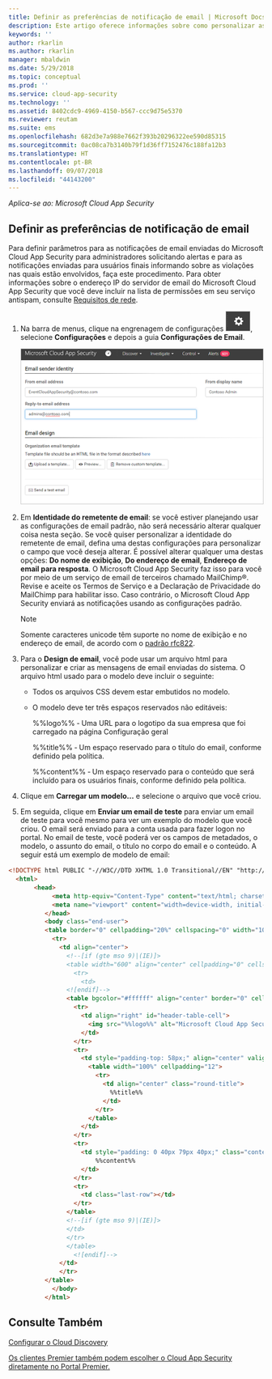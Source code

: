 ```yaml
---
title: Definir as preferências de notificação de email | Microsoft Docs
description: Este artigo oferece informações sobre como personalizar as notificações de email enviadas pelo Cloud App Security.
keywords: ''
author: rkarlin
ms.author: rkarlin
manager: mbaldwin
ms.date: 5/29/2018
ms.topic: conceptual
ms.prod: ''
ms.service: cloud-app-security
ms.technology: ''
ms.assetid: 8402cdc9-4969-4150-b567-ccc9d75e5370
ms.reviewer: reutam
ms.suite: ems
ms.openlocfilehash: 682d3e7a988e7662f393b20296322ee590d85315
ms.sourcegitcommit: 0ac08ca7b3140b79f1d36ff7152476c188fa12b3
ms.translationtype: HT
ms.contentlocale: pt-BR
ms.lasthandoff: 09/07/2018
ms.locfileid: "44143200"
---
```

*Aplica-se ao: Microsoft Cloud App Security*


##  <a name="mailsettings"></a> Definir as preferências de notificação de email  

Para definir parâmetros para as notificações de email enviadas do Microsoft Cloud App Security para administradores solicitando alertas e para as notificações enviadas para usuários finais informando sobre as violações nas quais estão envolvidos, faça este procedimento. Para obter informações sobre o endereço IP do servidor de email do Microsoft Cloud App Security que você deve incluir na lista de permissões em seu serviço antispam, consulte [Requisitos de rede](network-requirements.md). 


1. Na barra de menus, clique na engrenagem de configurações ![ícone de configurações](./media/settings-icon.png "ícone de configurações"), selecione **Configurações** e depois a guia **Configurações de Email**.  

   ![configurações de email](./media/mail-settings-config.png)

2. Em **Identidade do remetente de email**: se você estiver planejando usar as configurações de email padrão, não será necessário alterar qualquer coisa nesta seção. Se você quiser personalizar a identidade do remetente de email, defina uma destas configurações para personalizar o campo que você deseja alterar. É possível alterar qualquer uma destas opções: **Do nome de exibição**, **Do endereço de email**, **Endereço de email para resposta**. O Microsoft Cloud App Security faz isso para você por meio de um serviço de email de terceiros chamado MailChimp®. Revise e aceite os Termos de Serviço e a Declaração de Privacidade do MailChimp para habilitar isso. Caso contrário, o Microsoft Cloud App Security enviará as notificações usando as configurações padrão.
   
   > [!NOTE]
   > Somente caracteres unicode têm suporte no nome de exibição e no endereço de email, de acordo com o [padrão rfc822](http://www.rfc-editor.org/rfc/rfc822.txt).

  
3. Para o **Design de email**, você pode usar um arquivo html para personalizar e criar as mensagens de email enviadas do sistema. O arquivo html usado para o modelo deve incluir o seguinte:  
  
   -   Todos os arquivos CSS devem estar embutidos no modelo.  
  
   -   O modelo deve ter três espaços reservados não editáveis:  
  
        %%logo%% ‑ Uma URL para o logotipo da sua empresa que foi carregado na página Configuração geral  
  
        %%title%% ‑ Um espaço reservado para o título do email, conforme definido pela política.  

        %%content%% ‑ Um espaço reservado para o conteúdo que será incluído para os usuários finais, conforme definido pela política.  
     
4. Clique em **Carregar um modelo...** e selecione o arquivo que você criou. 

5. Em seguida, clique em **Enviar um email de teste** para enviar um email de teste para você mesmo para ver um exemplo do modelo que você criou. O email será enviado para a conta usada para fazer logon no portal. No email de teste, você poderá ver os campos de metadados, o modelo, o assunto do email, o título no corpo do email e o conteúdo.  A seguir está um exemplo de modelo de email: 



```html
<!DOCTYPE html PUBLIC "-//W3C//DTD XHTML 1.0 Transitional//EN" "http://www.w3.org/TR/xhtml1/DTD/xhtml1-transitional.dtd">
  <html>  
       <head>  
            <meta http-equiv="Content-Type" content="text/html; charset=UTF-8"/>  
            <meta name="viewport" content="width=device-width, initial-scale=1.0"/>  
          </head>  
          <body class="end-user">  
          <table border="0" cellpadding="20%" cellspacing="0" width="100%" id="background-table">  
            <tr>  
              <td align="center">  
                <!--[if (gte mso 9)|(IE)]>  
                <table width="600" align="center" cellpadding="0" cellspacing="0" border="0">  
                  <tr>  
                    <td>  
                <![endif]-->  
                <table bgcolor="#ffffff" align="center" border="0" cellpadding="0" cellspacing="0" style="padding-bottom: 40px;" id="container-table">  
                  <tr>  
                    <td align="right" id="header-table-cell">  
                      <img src="%%logo%%" alt="Microsoft Cloud App Security" id="org-logo" />  
                    </td>  
                  </tr>  
                  <tr>  
                    <td style="padding-top: 58px;" align="center" valign="top">  
                      <table width="100%" cellpadding="12">  
                        <tr>  
                          <td align="center" class="round-title">  
                            %%title%%  
                          </td>  
                        </tr>  
                      </table>  
                    </td>  
                  </tr>  
                  <tr>  
                    <td style="padding: 0 40px 79px 40px;" class="content-table-cell" align="left" valign="top">  
                        %%content%%  
                    </td>  
                  </tr>  
                  <tr>  
                    <td class="last-row"></td>  
                  </tr>  
                </table>  
                <!--[if (gte mso 9)|(IE)]>  
                </td>  
                </tr>  
                </table>  
                  <![endif]-->  
              </td>  
              </tr>  
          </table>  
            </body>  
          </html>  
   ```
  

  
  

  
    
## <a name="see-also"></a>Consulte Também  
[Configurar o Cloud Discovery](set-up-cloud-discovery.md)   

[Os clientes Premier também podem escolher o Cloud App Security diretamente no Portal Premier.](https://premier.microsoft.com/)  
  
  